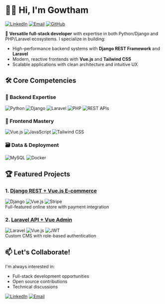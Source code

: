# 👨‍💻 Hi, I'm Gowtham

[![LinkedIn](https://img.shields.io/badge/-Connect%20on%20LinkedIn-blue?style=for-the-badge&logo=linkedin)](https://www.linkedin.com/in/gowthamguna)
[![Email](https://img.shields.io/badge/-gowthamguna46@gmail.com-red?style=for-the-badge&logo=gmail)](mailto:gowthamguna46@gmail.com)
[![GitHub](https://img.shields.io/badge/-Follow%20my%20work-black?style=for-the-badge&logo=github)](https://github.com/Gowthamguna01)

🚀 **Versatile full-stack developer** with expertise in both Python/Django and PHP/Laravel ecosystems. I specialize in building:
- High-performance backend systems with **Django REST Framework** and **Laravel**
- Modern, reactive frontends with **Vue.js** and **Tailwind CSS**
- Scalable applications with clean architecture and intuitive UX

## 🛠 Core Competencies

### 🔧 Backend Expertise
![Python](https://img.shields.io/badge/Python-Expert-3776AB?style=flat-square&logo=python)
![Django](https://img.shields.io/badge/Django-Expert-092E20?style=flat-square&logo=django)
![Laravel](https://img.shields.io/badge/Laravel-Advanced-FF2D20?style=flat-square&logo=laravel)
![PHP](https://img.shields.io/badge/PHP-Advanced-777BB4?style=flat-square&logo=php)
![REST APIs](https://img.shields.io/badge/REST_API-Expert-FF6B6B?style=flat-square&logo=json)

### 🌟 Frontend Mastery
![Vue.js](https://img.shields.io/badge/Vue.js-Advanced-4FC08D?style=flat-square&logo=vuedotjs)
![JavaScript](https://img.shields.io/badge/JavaScript-Expert-F7DF1E?style=flat-square&logo=javascript)
![Tailwind CSS](https://img.shields.io/badge/Tailwind-Advanced-06B6D4?style=flat-square&logo=tailwindcss)


### 🗃 Data & Deployment
![MySQL](https://img.shields.io/badge/MySQL-Advanced-4479A1?style=flat-square&logo=mysql)
![Docker](https://img.shields.io/badge/Docker-Intermediate-2496ED?style=flat-square&logo=docker)

## 🏆 Featured Projects

### 1. [Django REST + Vue.js E-commerce](https://github.com/Gowthamguna01/project1)
![Django](https://img.shields.io/badge/-Django-092E20?logo=django) ![Vue.js](https://img.shields.io/badge/-Vue.js-4FC08D?logo=vuedotjs) ![Stripe](https://img.shields.io/badge/-Stripe-008CDD?logo=stripe)  
Full-featured online store with payment integration

### 2. [Laravel API + Vue Admin](https://github.com/Gowthamguna01/project2)
![Laravel](https://img.shields.io/badge/-Laravel-FF2D20?logo=laravel) ![Vue.js](https://img.shields.io/badge/-Vue.js-4FC08D?logo=vuedotjs) ![JWT](https://img.shields.io/badge/-JWT-000000?logo=jsonwebtokens)  
Custom CMS with role-based authentication


## 📫 Let's Collaborate!
I'm always interested in:
- Full-stack development opportunities
- Open source contributions
- Technical discussions

[![LinkedIn](https://img.shields.io/badge/-Let's%20connect%20on%20LinkedIn-blue?style=for-the-badge&logo=linkedin)](https://www.linkedin.com/in/gowthamguna)
[![Email](https://img.shields.io/badge/-Shoot%20me%20an%20email-red?style=for-the-badge&logo=gmail)](mailto:gowthamguna46@gmail.com)
